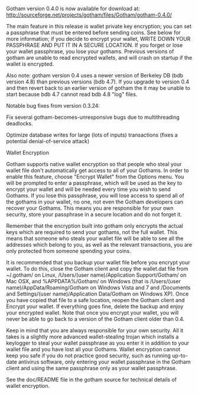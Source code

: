 Gotham version 0.4.0 is now available for download at:
http://sourceforge.net/projects/gotham/files/Gotham/gotham-0.4.0/

The main feature in this release is wallet private key encryption;
you can set a passphrase that must be entered before sending coins.
See below for more information; if you decide to encrypt your wallet,
WRITE DOWN YOUR PASSPHRASE AND PUT IT IN A SECURE LOCATION. If you
forget or lose your wallet passphrase, you lose your gothams.
Previous versions of gotham are unable to read encrypted wallets,
and will crash on startup if the wallet is encrypted.

Also note: gotham version 0.4 uses a newer version of Berkeley DB
(bdb version 4.8) than previous versions (bdb 4.7). If you upgrade
to version 0.4 and then revert back to an earlier version of gotham
the it may be unable to start because bdb 4.7 cannot read bdb 4.8
"log" files.


Notable bug fixes from version 0.3.24:

Fix several gotham-becomes-unresponsive bugs due to multithreading
deadlocks.

Optimize database writes for large (lots of inputs) transactions
(fixes a potential denial-of-service attack)


Wallet Encryption

Gotham supports native wallet encryption so that people who steal your
wallet file don't automatically get access to all of your Gothams.
In order to enable this feature, choose "Encrypt Wallet" from the
Options menu.  You will be prompted to enter a passphrase, which
will be used as the key to encrypt your wallet and will be needed
every time you wish to send Gothams.  If you lose this passphrase,
you will lose access to spend all of the gothams in your wallet,
no one, not even the Gotham developers can recover your Gothams.
This means you are responsible for your own security, store your
passphrase in a secure location and do not forget it.

Remember that the encryption built into gotham only encrypts the
actual keys which are required to send your gothams, not the full
wallet.  This means that someone who steals your wallet file will
be able to see all the addresses which belong to you, as well as the
relevant transactions, you are only protected from someone spending
your coins.

It is recommended that you backup your wallet file before you
encrypt your wallet.  To do this, close the Gotham client and
copy the wallet.dat file from ~/.gotham/ on Linux, /Users/(user
name)/Application Support/Gotham/ on Mac OSX, and %APPDATA%/Gotham/
on Windows (that is /Users/(user name)/AppData/Roaming/Gotham on
Windows Vista and 7 and /Documents and Settings/(user name)/Application
Data/Gotham on Windows XP).  Once you have copied that file to a
safe location, reopen the Gotham client and Encrypt your wallet.
If everything goes fine, delete the backup and enjoy your encrypted
wallet.  Note that once you encrypt your wallet, you will never be
able to go back to a version of the Gotham client older than 0.4.

Keep in mind that you are always responsible for your own security.
All it takes is a slightly more advanced wallet-stealing trojan which
installs a keylogger to steal your wallet passphrase as you enter it
in addition to your wallet file and you have lost all your Gothams.
Wallet encryption cannot keep you safe if you do not practice
good security, such as running up-to-date antivirus software, only
entering your wallet passphrase in the Gotham client and using the
same passphrase only as your wallet passphrase.

See the doc/README file in the gotham source for technical details
of wallet encryption.
